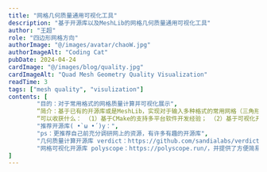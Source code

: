 ```yaml
---
title: "网格几何质量通用可视化工具"
description: "基于开源库以及MeshLib的网格几何质量通用可视化工具"
author: "王超"
role: "四边形网格方向"
authorImage: "@/images/avatar/chaoW.jpg"
authorImageAlt: "Coding Cat"
pubDate: 2024-04-24
cardImage: "@/images/blog/quality.jpg"
cardImageAlt: "Quad Mesh Geometry Quality Visualization"
readTime: 3
tags: ["mesh quality", "visulization"]
contents: [
        "目的：对于常用格式的网格质量计算并可视化展示",
        “简介：基于已有的开源库或是MeshLib，实现对于输入多种格式的常用网格（三角形、四边形、四面体、六面体）计算网格几何质量并可视化渲染”,
        “可以收获什么： （1）基于CMake的支持多平台软件开发经验； （2）基于可视化开源库，简单直观地了解“网格”表达形式； （3）基于几何质量开源库以及MeshLib，了解“网格”的数据结构以及调用形式，为后续课程打基础；”,
        "推荐开源库( •̀ ω •́ )y：",
        "ps：更推荐自己前充分调研网上的资源，有许多有趣的开源库",
        "几何质量计算开源库 verdict：https://github.com/sandialabs/verdict.git，库中提供了完整的网格几何质量计算算法，并且给出对应的算法介绍",
        "网格可视化开源库 polyscope：https://polyscope.run/，并提供了方便简易的可视化接口"
]
---
```

